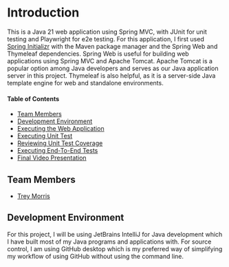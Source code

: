 # Introduction
This is a Java 21 web application using Spring MVC, with JUnit for unit testing and Playwright for e2e testing. For this application, I first used [Spring Initializr](https://start.spring.io/) with the Maven package manager and the Spring Web and Thymeleaf dependencies. Spring Web is useful for building web applications using Spring MVC and Apache Tomcat. Apache Tomcat is a popular option among Java developers and serves as our Java application server in this project. Thymeleaf is also helpful, as it is a server-side Java template engine for web and standalone environments.


#### Table of Contents
- [Team Members](#team-members)
- [Development Environment](#development-environment)
- [Executing the Web Application]()
- [Executing Unit Test]()
- [Reviewing Unit Test Coverage]()
- [Executing End-To-End Tests]()
- [Final Video Presentation]()


## Team Members
- [Trey Morris](https://github.com/TreyBMorris)

## Development Environment
For this project, I will be using JetBrains IntelliJ for Java development which I have built most of my Java programs and applications with. For source control, I am using GitHub desktop which is my preferred way of simplifying my workflow of using GitHub without using the command line. 

